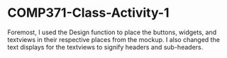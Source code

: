 # COMP371-Class-Activity-1
Foremost, I used the Design function to place the buttons, widgets, and textviews in their respective places from the mockup. I also changed the text displays for the textviews to signify headers and sub-headers.
